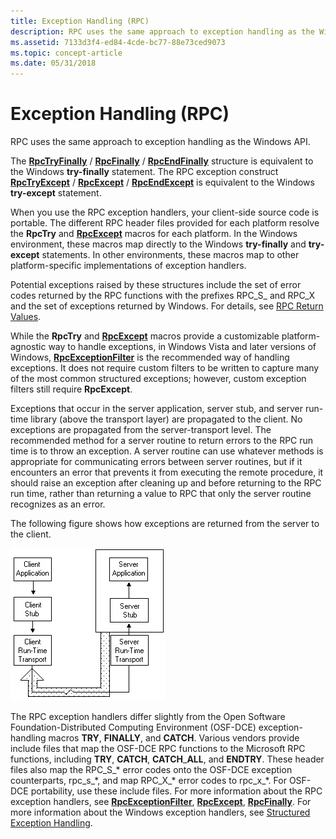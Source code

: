 ```yaml
---
title: Exception Handling (RPC)
description: RPC uses the same approach to exception handling as the Windows API.
ms.assetid: 7133d3f4-ed84-4cde-bc77-88e73ced9073
ms.topic: concept-article
ms.date: 05/31/2018
---
```


# Exception Handling (RPC)

RPC uses the same approach to exception handling as the Windows API.

The [**RpcTryFinally**](rpctryfinally.md) / [**RpcFinally**](/previous-versions/aa375699(v=vs.80)) / [**RpcEndFinally**](/previous-versions/aa375634(v=vs.80)) structure is equivalent to the Windows **try-finally** statement. The RPC exception construct [**RpcTryExcept**](rpctryexcept.md) / [**RpcExcept**](/windows/desktop/api/Rpc/nf-rpc-rpcexcept) / [**RpcEndExcept**](/previous-versions/aa375629(v=vs.80)) is equivalent to the Windows **try-except** statement.

When you use the RPC exception handlers, your client-side source code is portable. The different RPC header files provided for each platform resolve the **RpcTry** and [**RpcExcept**](/windows/desktop/api/Rpc/nf-rpc-rpcexcept) macros for each platform. In the Windows environment, these macros map directly to the Windows **try-finally** and **try-except** statements. In other environments, these macros map to other platform-specific implementations of exception handlers.

Potential exceptions raised by these structures include the set of error codes returned by the RPC functions with the prefixes RPC\_S\_ and RPC\_X and the set of exceptions returned by Windows. For details, see [RPC Return Values](rpc-return-values.md).

While the **RpcTry** and [**RpcExcept**](/windows/desktop/api/Rpc/nf-rpc-rpcexcept) macros provide a customizable platform-agnostic way to handle exceptions, in Windows Vista and later versions of Windows, [**RpcExceptionFilter**](/windows/desktop/api/Rpcdce/nf-rpcdce-rpcexceptionfilter) is the recommended way of handling exceptions. It does not require custom filters to be written to capture many of the most common structured exceptions; however, custom exception filters still require **RpcExcept**.

Exceptions that occur in the server application, server stub, and server run-time library (above the transport layer) are propagated to the client. No exceptions are propagated from the server-transport level. The recommended method for a server routine to return errors to the RPC run time is to throw an exception. A server routine can use whatever methods is appropriate for communicating errors between server routines, but if it encounters an error that prevents it from executing the remote procedure, it should raise an exception after cleaning up and before returning to the RPC run time, rather than returning a value to RPC that only the server routine recognizes as an error.

The following figure shows how exceptions are returned from the server to the client.

![exceptions are returned from the server to the client through the respective rpc runtime of each component](images/prog-a20.png)

The RPC exception handlers differ slightly from the Open Software Foundation-Distributed Computing Environment (OSF-DCE) exception-handling macros **TRY**, **FINALLY**, and **CATCH**. Various vendors provide include files that map the OSF-DCE RPC functions to the Microsoft RPC functions, including **TRY**, **CATCH**, **CATCH**\_**ALL**, and **ENDTRY**. These header files also map the RPC\_S\_\* error codes onto the OSF-DCE exception counterparts, rpc\_s\_\*, and map RPC\_X\_\* error codes to rpc\_x\_\*. For OSF-DCE portability, use these include files. For more information about the RPC exception handlers, see [**RpcExceptionFilter**](/windows/desktop/api/Rpcdce/nf-rpcdce-rpcexceptionfilter), [**RpcExcept**](/windows/desktop/api/Rpc/nf-rpc-rpcexcept), [**RpcFinally**](/previous-versions/aa375699(v=vs.80)). For more information about the Windows exception handlers, see [Structured Exception Handling](/windows/desktop/Debug/structured-exception-handling).

 

 
